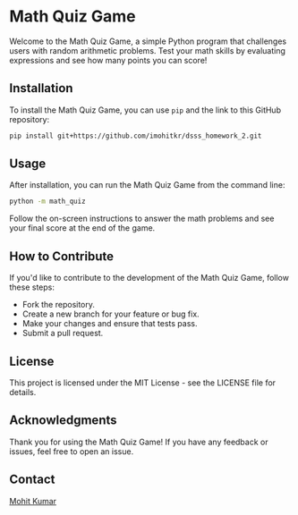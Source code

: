 # Math Quiz Game

Welcome to the Math Quiz Game, a simple Python program that challenges users with random arithmetic problems. Test your math skills by evaluating expressions and see how many points you can score!

## Installation

To install the Math Quiz Game, you can use `pip` and the link to this GitHub repository:

```bash
pip install git+https://github.com/imohitkr/dsss_homework_2.git
```

## Usage

After installation, you can run the Math Quiz Game from the command line:

```bash
python -m math_quiz
```

Follow the on-screen instructions to answer the math problems and see your final score at the end of the game.

## How to Contribute

If you'd like to contribute to the development of the Math Quiz Game, follow these steps:

- Fork the repository.
- Create a new branch for your feature or bug fix.
- Make your changes and ensure that tests pass.
- Submit a pull request.

## License

This project is licensed under the MIT License - see the LICENSE file for details.

## Acknowledgments

Thank you for using the Math Quiz Game! If you have any feedback or issues, feel free to open an issue.

## Contact

[Mohit Kumar](mailto:mohit.mk.kumar@fau.de)
